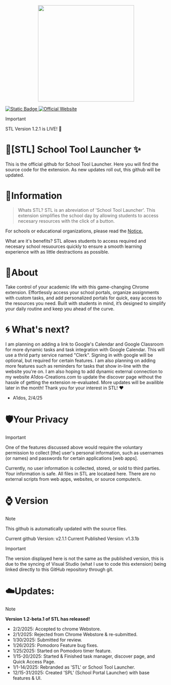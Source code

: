 <p align="center">
  <img src="https://github.com/user-attachments/assets/1b7f70aa-6314-4b1b-aa0e-f63d23eb71b0" width="300" height="300">
</p>

<a align="center" href="https://chromewebstore.google.com/detail/school-portal-launcher/pafdkffolelojifgeepmjjofdendeojf?authuser=0&hl=en">![Static Badge](https://img.shields.io/badge/v1.2.1%20-%20green?style=for-the-badge&label=Chrome%20Web%20Store)
</a>
<a align="center" href="https://a1dos-creations.com">![Official Website](https://img.shields.io/badge/Official%20Website%20-%20green?style=for-the-badge)</a>

>[!IMPORTANT]
>STL Version 1.2.1 is LIVE! 🎉

# 🚀[STL] School Tool Launcher ✨
<P>This is the official github for School Tool Launcher. Here you will find the source code for the extension. 
As new updates roll out, this github will be updated. </P>  

# 📑Information
> Whats STL?
STL is an abreviation of 'School Tool Launcher'. This extension simplifies the school day by allowing students to access necesary resources with the click of a button.

For schools or educational organizations, please read the [Notice.](./NOTICE.md)

What are it's benefits?
STL allows students to access required and necesary school resuources quickly to ensure a smooth learning experience with as little destractions as possible.  

# 🧾About
Take control of your academic life with this game-changing Chrome extension. Effortlessly access your school portals, organize assignments with custom tasks, and add personalized portals for quick, easy access to the resources you need. Built with students in mind, it’s designed to simplify your daily routine and keep you ahead of the curve.

# 🌀 What's next?
I am planning on adding a link to Google's Calendar and Google Classroom for more dynamic tasks and task integration with Google Calendar. This will use a thrid party service named "Clerk". Signing in with google will be optional, but required for certain features. I am also planning on adding more features such as reminders for tasks that show in-line with the website you're on. I am also hoping to add dynamic external connection to my website A1dos-Creations.com to update the discover page without the hassle of getting the extension re-evaluated. More updates will be availible later in the month! Thank you for your interest in STL! ❤️

- A1dos, 2/4/25

# 🛡️Your Privacy
>[!IMPORTANT]
>One of the features discussed above would require the voluntary permission to collect [the] user's personal information, such as usernames (or names) and passwords for certain applications [web apps].

Currently, no user information is collected, stored, or sold to third parties. Your information is safe. All files in STL are locataed here. There are no external scripts from web apps, websites, or source computer/s.  


# ⌚ Version
>[!NOTE]
>  This github is automatically updated with the source files.

Current github Version: v2.1.1
Current Published Version: v1.3.1b

>[!IMPORTANT]
>The version displayed here is not the same as the published version, this is due to the syncing of Visual Studio (what I use to code this extension) being linked directly to this GitHub repository through git.


# ☁️Updates:
>[!NOTE]
> **Version 1.2-beta.1 of STL has released!**

- 2/2/2025: Accepted to chrome Webstore.
- 2/1/2025: Rejected from Chrome Webstore & re-submitted.
- 1/30/2025: Submitted for review.
- 1/26/2025: Pomodoro Feature bug fixes.
- 1/25/2025: Started on Pomodoro timer feature.
- 1/15-20/2025: Started & Finished task manager, discover page, and Quick Access Page.
- 1/1-14/2025: Rebranded as 'STL' or School Tool Launcher.
- 12/15-31/2025: Created 'SPL' (School Portal Launcher) with base features & UI.
